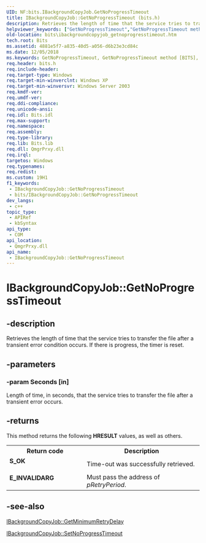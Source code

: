```yaml
---
UID: NF:bits.IBackgroundCopyJob.GetNoProgressTimeout
title: IBackgroundCopyJob::GetNoProgressTimeout (bits.h)
description: Retrieves the length of time that the service tries to transfer the file after a transient error condition occurs. If there is progress, the timer is reset.
helpviewer_keywords: ["GetNoProgressTimeout","GetNoProgressTimeout method [BITS]","GetNoProgressTimeout method [BITS]","IBackgroundCopyJob interface","IBackgroundCopyJob interface [BITS]","GetNoProgressTimeout method","IBackgroundCopyJob.GetNoProgressTimeout","IBackgroundCopyJob::GetNoProgressTimeout","_drz_ibackgroundcopyjob_getnoprogresstimeout","bits.ibackgroundcopyjob_getnoprogresstimeout","bits/IBackgroundCopyJob::GetNoProgressTimeout"]
old-location: bits\ibackgroundcopyjob_getnoprogresstimeout.htm
tech.root: Bits
ms.assetid: 4881e5f7-a835-40d5-a056-d6b23e3cd84c
ms.date: 12/05/2018
ms.keywords: GetNoProgressTimeout, GetNoProgressTimeout method [BITS], GetNoProgressTimeout method [BITS],IBackgroundCopyJob interface, IBackgroundCopyJob interface [BITS],GetNoProgressTimeout method, IBackgroundCopyJob.GetNoProgressTimeout, IBackgroundCopyJob::GetNoProgressTimeout, _drz_ibackgroundcopyjob_getnoprogresstimeout, bits.ibackgroundcopyjob_getnoprogresstimeout, bits/IBackgroundCopyJob::GetNoProgressTimeout
req.header: bits.h
req.include-header: 
req.target-type: Windows
req.target-min-winverclnt: Windows XP
req.target-min-winversvr: Windows Server 2003
req.kmdf-ver: 
req.umdf-ver: 
req.ddi-compliance: 
req.unicode-ansi: 
req.idl: Bits.idl
req.max-support: 
req.namespace: 
req.assembly: 
req.type-library: 
req.lib: Bits.lib
req.dll: QmgrPrxy.dll
req.irql: 
targetos: Windows
req.typenames: 
req.redist: 
ms.custom: 19H1
f1_keywords:
 - IBackgroundCopyJob::GetNoProgressTimeout
 - bits/IBackgroundCopyJob::GetNoProgressTimeout
dev_langs:
 - c++
topic_type:
 - APIRef
 - kbSyntax
api_type:
 - COM
api_location:
 - QmgrPrxy.dll
api_name:
 - IBackgroundCopyJob::GetNoProgressTimeout
---
```


# IBackgroundCopyJob::GetNoProgressTimeout


## -description

Retrieves the length of time that the service tries to transfer the file after a transient error condition occurs. If there is progress, the timer is reset.

## -parameters

### -param Seconds [in]

Length of time, in seconds, that the service tries to transfer the file after a transient error occurs.

## -returns

This method returns the following <b>HRESULT</b> values, as well as others.

<table>
<tr>
<th>Return code</th>
<th>Description</th>
</tr>
<tr>
<td width="40%">
<dl>
<dt><b><b>S_OK</b></b></dt>
</dl>
</td>
<td width="60%">
Time-out was successfully retrieved.

</td>
</tr>
<tr>
<td width="40%">
<dl>
<dt><b>E_INVALIDARG</b></dt>
</dl>
</td>
<td width="60%">
Must pass the address of <i>pRetryPeriod</i>.

</td>
</tr>
</table>

## -see-also

<a href="/windows/desktop/api/bits/nf-bits-ibackgroundcopyjob-getminimumretrydelay">IBackgroundCopyJob::GetMinimumRetryDelay</a>



<a href="/windows/desktop/api/bits/nf-bits-ibackgroundcopyjob-setnoprogresstimeout">IBackgroundCopyJob::SetNoProgressTimeout</a>

